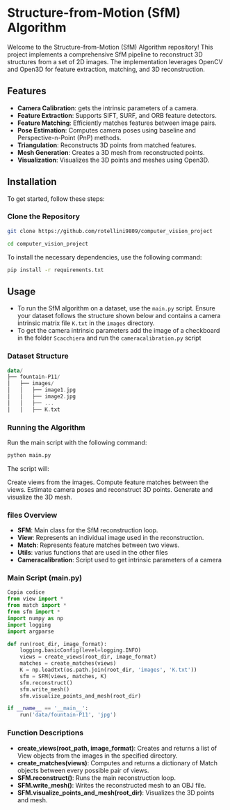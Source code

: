 # Structure-from-Motion (SfM) Algorithm

Welcome to the Structure-from-Motion (SfM) Algorithm repository! This project implements a comprehensive SfM pipeline to reconstruct 3D structures from a set of 2D images. The implementation leverages OpenCV and Open3D for feature extraction, matching, and 3D reconstruction.

## Features

- **Camera Calibration**: gets the intrinsic parameters of a camera.
- **Feature Extraction**: Supports SIFT, SURF, and ORB feature detectors.
- **Feature Matching**: Efficiently matches features between image pairs.
- **Pose Estimation**: Computes camera poses using baseline and Perspective-n-Point (PnP) methods.
- **Triangulation**: Reconstructs 3D points from matched features.
- **Mesh Generation**: Creates a 3D mesh from reconstructed points.
- **Visualization**: Visualizes the 3D points and meshes using Open3D.

## Installation

To get started, follow these steps:

### Clone the Repository

```bash
git clone https://github.com/rotellini9809/computer_vision_project

cd computer_vision_project
```

To install the necessary dependencies, use the following command:

```bash
pip install -r requirements.txt
```

## Usage

- To run the SfM algorithm on a dataset, use the `main.py` script. Ensure your dataset follows the structure shown below and contains a camera intrinsic matrix file `K.txt` in the `images` directory.
- To get the camera intrinsic parameters add the image of a checkboard in the folder `Scacchiera` and run the `cameracalibration.py` script

### Dataset Structure

```kotlin
data/
├── fountain-P11/
│   ├── images/
│   │   ├── image1.jpg
│   │   ├── image2.jpg
│   │   ├── ...
│   │   ├── K.txt
```

### Running the Algorithm
Run the main script with the following command:

``` bash
python main.py
```

The script will:

Create views from the images.
Compute feature matches between the views.
Estimate camera poses and reconstruct 3D points.
Generate and visualize the 3D mesh.

### files Overview
- **SFM**: Main class for the SfM reconstruction loop.
- **View**: Represents an individual image used in the reconstruction.
- **Match**: Represents feature matches between two views.
- **Utils**: varius functions that are used in the other files
- **Cameracalibration**: Script used to get intrinsic parameters of a camera

### Main Script (main.py)
``` python
Copia codice
from view import *
from match import *
from sfm import *
import numpy as np
import logging
import argparse

def run(root_dir, image_format):
    logging.basicConfig(level=logging.INFO)
    views = create_views(root_dir, image_format)
    matches = create_matches(views)
    K = np.loadtxt(os.path.join(root_dir, 'images', 'K.txt'))
    sfm = SFM(views, matches, K)
    sfm.reconstruct()
    sfm.write_mesh()
    sfm.visualize_points_and_mesh(root_dir)

if __name__ == '__main__':
    run('data/fountain-P11', 'jpg')
```

### Function Descriptions
- **create_views(root_path, image_format)**: Creates and returns a list of View objects from the images in the specified directory.
- **create_matches(views)**: Computes and returns a dictionary of Match objects between every possible pair of views.
- **SFM.reconstruct()**: Runs the main reconstruction loop.
- **SFM.write_mesh()**: Writes the reconstructed mesh to an OBJ file.
- **SFM.visualize_points_and_mesh(root_dir)**: Visualizes the 3D points and mesh.
